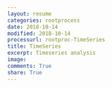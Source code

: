 ```yaml
---
layout: resume
categories: rootprocess
date: 2018-10-14
modified: 2018-10-14
processurl: rootproc-TimeSeries
title: TimeSeries
excerpt: Timeseries analysis
image: 
comments: True
share: True
---
```

